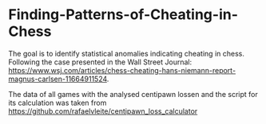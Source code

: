 # Finding-Patterns-of-Cheating-in-Chess

The goal is to identify statistical anomalies indicating cheating in chess. Following the case presented in the Wall Street Journal: https://www.wsj.com/articles/chess-cheating-hans-niemann-report-magnus-carlsen-11664911524.

The data of all games with the analysed centipawn lossen and the script for its calculation was taken from https://github.com/rafaelvleite/centipawn_loss_calculator
